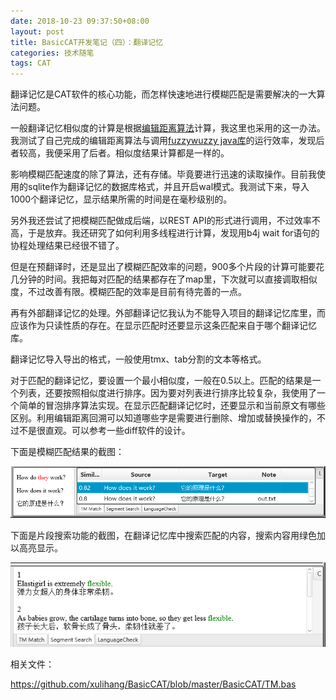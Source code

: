 ```yaml
---
date: 2018-10-23 09:37:50+08:00
layout: post
title: BasicCAT开发笔记（四）：翻译记忆
categories: 技术随笔
tags: CAT
---
```


翻译记忆是CAT软件的核心功能，而怎样快速地进行模糊匹配是需要解决的一大算法问题。

一般翻译记忆相似度的计算是根据[编辑距离算法](http://blog.xulihang.me/edit-distance-and-its-backtracking/)计算，我这里也采用的这一办法。我测试了自己完成的编辑距离算法与调用[fuzzywuzzy java库](https://github.com/xdrop/fuzzywuzzy)的运行效率，发现后者较高，我便采用了后者。相似度结果计算都是一样的。

影响模糊匹配速度的除了算法，还有存储。毕竟要进行迅速的读取操作。目前我使用的sqlite作为翻译记忆的数据库格式，并且开启wal模式。我测试下来，导入1000个翻译记忆，显示结果所需的时间是在毫秒级别的。

另外我还尝试了把模糊匹配做成后端，以REST API的形式进行调用，不过效率不高，于是放弃。我还研究了如何利用多线程进行计算，发现用b4j wait for语句的协程处理结果已经很不错了。

但是在预翻译时，还是显出了模糊匹配效率的问题，900多个片段的计算可能要花几分钟的时间。我把每对匹配的结果都存在了map里，下次就可以直接调取相似度，不过改善有限。模糊匹配的效率是目前有待完善的一点。

再有外部翻译记忆的处理。外部翻译记忆我认为不能导入项目的翻译记忆库里，而应该作为只读性质的存在。在显示匹配时还要显示这条匹配来自于哪个翻译记忆库。

翻译记忆导入导出的格式，一般使用tmx、tab分割的文本等格式。

对于匹配的翻译记忆，要设置一个最小相似度，一般在0.5以上。匹配的结果是一个列表，还要按照相似度进行排序。因为要对列表进行排序比较复杂，我使用了一个简单的冒泡排序算法实现。在显示匹配翻译记忆时，还要显示和当前原文有哪些区别。利用编辑距离回溯可以知道哪些字是需要进行删除、增加或替换操作的，不过不是很直观。可以参考一些diff软件的设计。

下面是模糊匹配结果的截图：

![](https://github.com/xulihang/xulihang.github.io/raw/master/album/basiccat/fuzzymatch.png)

下面是片段搜索功能的截图，在翻译记忆库中搜索匹配的内容，搜索内容用绿色加以高亮显示。

![](https://github.com/xulihang/xulihang.github.io/raw/master/album/basiccat/segment_search.png)

相关文件：

<https://github.com/xulihang/BasicCAT/blob/master/BasicCAT/TM.bas>


